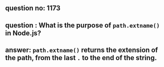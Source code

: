 
      
## question no: 1173

## question : What is the purpose of `path.extname()` in Node.js?

## answer: `path.extname()` returns the extension of the path, from the last `.` to the end of the string.
      